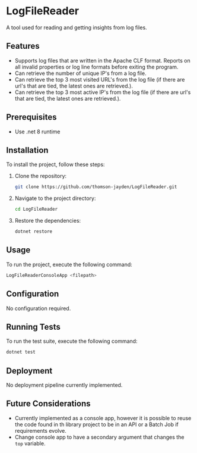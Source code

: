 # LogFileReader
A tool used for reading and getting insights from log files.

## Features
- Supports log files that are written in the Apache CLF format. Reports on all invalid properties or log line formats before exiting the program.
- Can retrieve the number of unique IP's from a log file.
- Can retrieve the top 3 most visited URL's from the log file (if there are url's that are tied, the latest ones are retrieved.).
- Can retrieve the top 3 most active IP's from the log file (if there are url's that are tied, the latest ones are retrieved.).

## Prerequisites
- Use .net 8 runtime

## Installation
To install the project, follow these steps:

1. Clone the repository:
    ```bash
    git clone https://github.com/thomson-jayden/LogFileReader.git
    ```
2. Navigate to the project directory:
    ```bash
    cd LogFileReader
    ```
3. Restore the dependencies:
    ```bash
    dotnet restore
    ```

## Usage
To run the project, execute the following command:
```bash
LogFileReaderConsoleApp <filepath>
```

## Configuration
No configuration required.

## Running Tests
To run the test suite, execute the following command:
```bash
dotnet test
```

## Deployment
No deployment pipeline currently implemented.

## Future Considerations
- Currently implemented as a console app, however it is possible to reuse the code found in th library project
to be in an API or a Batch Job if requirements evolve.
- Change console app to have a secondary argument that changes the `top` variable.